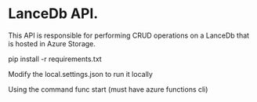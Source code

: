 # LanceDb API.

This API is responsible for performing CRUD operations on a LanceDb that is hosted in Azure Storage.

pip install -r requirements.txt

Modify the local.settings.json to run it locally 

Using the command func start (must have azure functions cli)